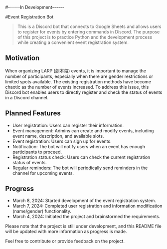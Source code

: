 #------In Development------

#Event Registration Bot
> This is a Discord bot that connects to Google Sheets and allows users to register for events by entering commands in Discord. The purpose of this project is to practice Python and the development process while creating a convenient event registration system.

## Motivation

When organizing LARP (劇本殺) events, it is important to manage the number of participants, especially when there are gender restrictions or limited spots available. The existing registration methods have become chaotic as the number of events increased. To address this issue, this Discord bot enables users to directly register and check the status of events in a Discord channel.

## Planned Features

- User registration: Users can register their information.
- Event management: Admins can create and modify events, including event name, description, and available slots.
- Event registration: Users can sign up for events.
- Notification: The bot will notify users when an event has enough participants to proceed.
- Registration status check: Users can check the current registration status of events.
- Regular reminders: The bot will periodically send reminders in the channel for upcoming events.

## Progress

- March 8, 2024: Started development of the event registration system.
- March 7, 2024: Completed user registration and information modification (name/gender) functionality.
- March 4, 2024: Initiated the project and brainstormed the requirements.

Please note that the project is still under development, and this README file will be updated with more information as progress is made.

Feel free to contribute or provide feedback on the project.
